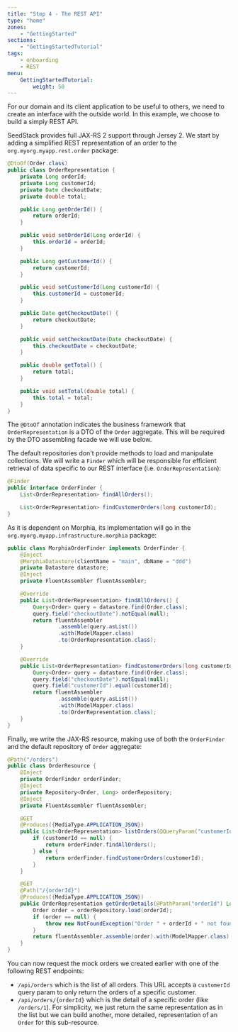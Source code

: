 ```yaml
---
title: "Step 4 - The REST API"
type: "home"
zones:
    - "GettingStarted"
sections:
    - "GettingStartedTutorial"
tags:
    - onboarding
    - REST
menu:
    GettingStartedTutorial:
        weight: 50
---
```


For our domain and its client application to be useful to others, we need to create an interface with the outside world.
In this example, we choose to build a simply REST API.<!--more--> 

SeedStack provides full JAX-RS 2 support through Jersey 2. We start by adding a simplified REST representation of an order 
to the `org.myorg.myapp.rest.order` package:

```java
@DtoOf(Order.class)
public class OrderRepresentation {
    private Long orderId;
    private Long customerId;
    private Date checkoutDate;
    private double total;

    public Long getOrderId() {
        return orderId;
    }

    public void setOrderId(Long orderId) {
        this.orderId = orderId;
    }

    public Long getCustomerId() {
        return customerId;
    }

    public void setCustomerId(Long customerId) {
        this.customerId = customerId;
    }

    public Date getCheckoutDate() {
        return checkoutDate;
    }

    public void setCheckoutDate(Date checkoutDate) {
        this.checkoutDate = checkoutDate;
    }

    public double getTotal() {
        return total;
    }

    public void setTotal(double total) {
        this.total = total;
    }
}
```

The `@DtoOf` annotation indicates the business framework that `OrderRepresentation` is a DTO of the `Order` aggregate. This
will be required by the DTO assembling facade we will use below.

The default repositories don't provide methods to load and manipulate collections. We will write a `Finder` which will
be responsible for efficient retrieval of data specific to our REST interface (i.e. `OrderRepresentation`):

```java
@Finder
public interface OrderFinder {
    List<OrderRepresentation> findAllOrders();

    List<OrderRepresentation> findCustomerOrders(long customerId);
}
```

As it is dependent on Morphia, its implementation will go in the `org.myorg.myapp.infrastructure.morphia`
package:

```java
public class MorphiaOrderFinder implements OrderFinder {
    @Inject
    @MorphiaDatastore(clientName = "main", dbName = "ddd")
    private Datastore datastore;
    @Inject
    private FluentAssembler fluentAssembler;

    @Override
    public List<OrderRepresentation> findAllOrders() {
        Query<Order> query = datastore.find(Order.class);
        query.field("checkoutDate").notEqual(null);
        return fluentAssembler
                .assemble(query.asList())
                .with(ModelMapper.class)
                .to(OrderRepresentation.class);
    }

    @Override
    public List<OrderRepresentation> findCustomerOrders(long customerId) {
        Query<Order> query = datastore.find(Order.class);
        query.field("checkoutDate").notEqual(null);
        query.field("customerId").equal(customerId);
        return fluentAssembler
                .assemble(query.asList())
                .with(ModelMapper.class)
                .to(OrderRepresentation.class);
    }
}
```

Finally, we write the JAX-RS resource, making use of both the `OrderFinder` and the default repository of `Order` aggregate:

```java
@Path("/orders")
public class OrderResource {
    @Inject
    private OrderFinder orderFinder;
    @Inject
    private Repository<Order, Long> orderRepository;
    @Inject
    private FluentAssembler fluentAssembler;

    @GET
    @Produces({MediaType.APPLICATION_JSON})
    public List<OrderRepresentation> listOrders(@QueryParam("customerId") Long customerId) {
        if (customerId == null) {
            return orderFinder.findAllOrders();
        } else {
            return orderFinder.findCustomerOrders(customerId);
        }
    }

    @GET
    @Path("/{orderId}")
    @Produces({MediaType.APPLICATION_JSON})
    public OrderRepresentation getOrderDetails(@PathParam("orderId") Long orderId) {
        Order order = orderRepository.load(orderId);
        if (order == null) {
            throw new NotFoundException("Order " + orderId + " not found");
        }
        return fluentAssembler.assemble(order).with(ModelMapper.class).to(OrderRepresentation.class);
    }
}
```

You can now request the mock orders we created earlier with one of the following REST endpoints:

* `/api/orders` which is the list of all orders. This URL accepts a `customerId` query param to only return the orders of a specific
customer.
* `/api/orders/{orderId}` which is the detail of a specific order (like `/orders/1`). For simplicity, we just return the same
representation as in the list but we can build another, more detailed, representation of an `Order` for this sub-resource.
